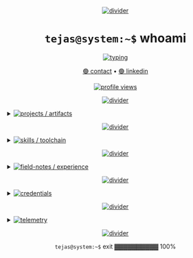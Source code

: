 <!--
Hacker-green aesthetic with discoverable dropdowns.
Inside each dropdown:
- Big highlighted (static) neon-green headings via local SVGs in /assets
- Bullet points use phase-shifted "breathing" green dots (dot-wave-0/1/2.svg)
-->

<p align="center">
  <a href="#"><img src="https://capsule-render.vercel.app/api?type=rect&color=00FF7F&height=2&section=header&text=&fontSize=0" alt="divider" /></a>
</p>

<h1 align="center"><code>tejas@system:~$</code> whoami</h1>

<p align="center">
  <span style="pointer-events: none;">
    <a href="#"><img
      src="https://readme-typing-svg.demolab.com?font=Fira+Code&pause=1200&color=00FF7F&center=true&vCenter=true&width=900&lines=Software+Engineer+%E2%80%A2+AI%2FML+%E2%80%A2+.NET+%E2%80%A2+Cloud;Building+RAGs%2C+tool+calling%2C+secure+backends;Curiosity-driven.+Minimal+footprint."
      alt="typing"
    /></a>
  </span>
</p>

<p align="center">
  <a href="mailto:tejasm.dev@outlook.com">🟢 contact</a> •
  <a href="https://linkedin.com/in/tejas-m-65656b281" target="_blank">🟢 linkedin</a>
</p>

<p align="center">
  <a href="#"><img src="https://komarev.com/ghpvc/?username=tejasm-189&label=VISITS&color=00ff7f&style=flat" alt="profile views" /></a>
</p>

<p align="center">
  <a href="#"><img src="https://capsule-render.vercel.app/api?type=rect&color=00FF7F&height=2&section=header&text=&fontSize=0" alt="divider" /></a>
</p>

<details>
  <summary>
    <span style="pointer-events: none;">
      <a href="#"><img
        src="https://readme-typing-svg.demolab.com?font=Fira+Code&size=16&pause=800&color=00FF7F&width=250&lines=projects+%2F+artifacts"
        alt="projects / artifacts"
      /></a>
    </span>
  </summary>

  <p><a href="#"><img src="./assets/header-projects.svg" alt="projects / artifacts" /></a></p>

  - <a href="#"><img src="./assets/dot-wave-0.svg" width="10" height="10" alt="•" /></a>&nbsp; WiseONE — AI‑Driven HRMS
    - <a href="#"><img src="./assets/dot-wave-1.svg" width="10" height="10" alt="•" /></a>&nbsp; spotlight‑search across DB; LLM assistant with function/tool calling
    - <a href="#"><img src="./assets/dot-wave-2.svg" width="10" height="10" alt="•" /></a>&nbsp; secure query validation and real‑time, identity‑aware responses (EmpId)
    - <a href="#"><img src="./assets/dot-wave-0.svg" width="10" height="10" alt="•" /></a>&nbsp; stack: <code>C#</code> <code>.NET</code> <code>LLMs</code> <code>RAG</code> <code>Qdrant</code> <code>SignalR</code>

  - <a href="#"><img src="./assets/dot-wave-1.svg" width="10" height="10" alt="•" /></a>&nbsp; Wise Maestro — Enterprise AI Knowledge (Perplexity‑like)
    - <a href="#"><img src="./assets/dot-wave-2.svg" width="10" height="10" alt="•" /></a>&nbsp; multi‑model RAG (Gemini + OpenAI), schema tuned in Qdrant
    - <a href="#"><img src="./assets/dot-wave-0.svg" width="10" height="10" alt="•" /></a>&nbsp; resilient chat formatting + rate‑limit retries
    - <a href="#"><img src="./assets/dot-wave-1.svg" width="10" height="10" alt="•" /></a>&nbsp; stack: <code>C#</code> <code>RAG</code> <code>LLMs</code> <code>Qdrant</code>

  - <a href="#"><img src="./assets/dot-wave-2.svg" width="10" height="10" alt="•" /></a>&nbsp; Adaptive SOC
    - <a href="#"><img src="./assets/dot-wave-0.svg" width="10" height="10" alt="•" /></a>&nbsp; automated threat detection: Wazuh + VirusTotal via Shuffle workflows
    - <a href="#"><img src="./assets/dot-wave-1.svg" width="10" height="10" alt="•" /></a>&nbsp; multi‑cloud VM deployments (GCP/DO/AWS)
    - <a href="#"><img src="./assets/dot-wave-2.svg" width="10" height="10" alt="•" /></a>&nbsp; stack: <code>Linux</code> <code>Wazuh</code> <code>Shuffle</code> <code>Cloud</code>
</details>

<p align="center">
  <a href="#"><img src="https://capsule-render.vercel.app/api?type=rect&color=00FF7F&height=1&section=header&text=&fontSize=0" alt="divider" /></a>
</p>

<details>
  <summary>
    <span style="pointer-events: none;">
      <a href="#"><img
        src="https://readme-typing-svg.demolab.com?font=Fira+Code&size=16&pause=800&color=00FF7F&width=240&lines=skills+%2F+toolchain"
        alt="skills / toolchain"
      /></a>
    </span>
  </summary>

  <p><a href="#"><img src="./assets/header-skills.svg" alt="skills / toolchain" /></a></p>

  - <a href="#"><img src="./assets/dot-wave-0.svg" width="10" height="10" alt="•" /></a>&nbsp; langs: <code>C</code> <code>C#</code> <code>Python</code> <code>JavaScript</code>
  - <a href="#"><img src="./assets/dot-wave-1.svg" width="10" height="10" alt="•" /></a>&nbsp; frameworks: <code>.NET Core</code> <code>Blazor</code> • ui: <code>MudBlazor</code>
  - <a href="#"><img src="./assets/dot-wave-2.svg" width="10" height="10" alt="•" /></a>&nbsp; ai/ml: <code>LLMs</code> <code>RAG</code> <code>NLP</code> <code>Deep Learning</code>
  - <a href="#"><img src="./assets/dot-wave-0.svg" width="10" height="10" alt="•" /></a>&nbsp; data: <code>Pandas</code> <code>NumPy</code> <code>scikit‑learn</code> <code>Jupyter</code>
  - <a href="#"><img src="./assets/dot-wave-1.svg" width="10" height="10" alt="•" /></a>&nbsp; apis: <code>REST</code> <code>Swagger</code> <code>Postman</code>
  - <a href="#"><img src="./assets/dot-wave-2.svg" width="10" height="10" alt="•" /></a>&nbsp; db: <code>MongoDB</code> <code>MySQL</code> <code>PostgreSQL</code> <code>SQL</code> • vectors: <code>Qdrant</code>
  - <a href="#"><img src="./assets/dot-wave-0.svg" width="10" height="10" alt="•" /></a>&nbsp; devops: <code>GitHub Actions</code> • testing: <code>Unit Testing</code>
  - <a href="#"><img src="./assets/dot-wave-1.svg" width="10" height="10" alt="•" /></a>&nbsp; sec: <code>Cyber Security</code> <code>Ethical Hacking</code>
  - <a href="#"><img src="./assets/dot-wave-2.svg" width="10" height="10" alt="•" /></a>&nbsp; tools: <code>Git</code> <code>VS Code</code> <code>Azure Boards</code>
</details>

<p align="center">
  <a href="#"><img src="https://capsule-render.vercel.app/api?type=rect&color=00FF7F&height=1&section=header&text=&fontSize=0" alt="divider" /></a>
</p>

<details>
  <summary>
    <span style="pointer-events: none;">
      <a href="#"><img
        src="https://readme-typing-svg.demolab.com?font=Fira+Code&size=16&pause=800&color=00FF7F&width=260&lines=field-notes+%2F+experience"
        alt="field-notes / experience"
      /></a>
    </span>
  </summary>

  <p><a href="#"><img src="./assets/header-field-notes.svg" alt="field-notes / experience" /></a></p>

  <b>WISEWORK — Software Engineer (Feb 2025 – Present)</b>
  - <a href="#"><img src="./assets/dot-wave-0.svg" width="10" height="10" alt="•" /></a>&nbsp; LLM function‑calling to execute backend ops (SQL, asset mgmt) from natural language
  - <a href="#"><img src="./assets/dot-wave-1.svg" width="10" height="10" alt="•" /></a>&nbsp; Secure APIs and SignalR with manual JWT validation; identity flow via EmpId
  - <a href="#"><img src="./assets/dot-wave-2.svg" width="10" height="10" alt="•" /></a>&nbsp; Dynamic SQL sanity checks blocking DML/DDL abuse
  - <a href="#"><img src="./assets/dot-wave-0.svg" width="10" height="10" alt="•" /></a>&nbsp; RAG pipeline with Qdrant; retries for rate‑limited providers
  - <a href="#"><img src="./assets/dot-wave-1.svg" width="10" height="10" alt="•" /></a>&nbsp; Unified chat formatting for Gemini/OpenAI; rigorous integration testing

  <b>Cyber Secured India — Cyber Security & DFIR Intern (Sep 2024 – Nov 2024)</b>
  - <a href="#"><img src="./assets/dot-wave-2.svg" width="10" height="10" alt="•" /></a>&nbsp; Forensics with Autopsy/FTK/Wireshark; DPI and incident analysis
  - <a href="#"><img src="./assets/dot-wave-0.svg" width="10" height="10" alt="•" /></a>&nbsp; OWASP Top‑10 labs; threat hunting with SIEM + MITRE ATT&CK
  - <a href="#"><img src="./assets/dot-wave-1.svg" width="10" height="10" alt="•" /></a>&nbsp; 3‑hour machine‑pwning CTF (certified)
</details>

<p align="center">
  <a href="#"><img src="https://capsule-render.vercel.app/api?type=rect&color=00FF7F&height=1&section=header&text=&fontSize=0" alt="divider" /></a>
</p>

<details>
  <summary>
    <span style="pointer-events: none;">
      <a href="#"><img
        src="https://readme-typing-svg.demolab.com?font=Fira+Code&size=16&pause=800&color=00FF7F&width=220&lines=credentials"
        alt="credentials"
      /></a>
    </span>
  </summary>

  <p><a href="#"><img src="./assets/header-credentials.svg" alt="credentials" /></a></p>

  - <a href="#"><img src="./assets/dot-wave-0.svg" width="10" height="10" alt="•" /></a>&nbsp; AWS Prompt Engineering (AWS Skill Builder)
  - <a href="#"><img src="./assets/dot-wave-1.svg" width="10" height="10" alt="•" /></a>&nbsp; Google AI Essentials (Coursera)
  - <a href="#"><img src="./assets/dot-wave-2.svg" width="10" height="10" alt="•" /></a>&nbsp; Google Cybersecurity Specialization (Coursera)
  - <a href="#"><img src="./assets/dot-wave-0.svg" width="10" height="10" alt="•" /></a>&nbsp; EC‑Council SQL Injection (EC‑Council)
  - <a href="#"><img src="./assets/dot-wave-1.svg" width="10" height="10" alt="•" /></a>&nbsp; SWAYAM Soft Skills (NPTEL)
  - <a href="#"><img src="./assets/dot-wave-2.svg" width="10" height="10" alt="•" /></a>&nbsp; Cyber Security & Digital Forensics (CSI)

  <br/>
  <b>Education</b>
  - <a href="#"><img src="./assets/dot-wave-0.svg" width="10" height="10" alt="•" /></a>&nbsp; B.E. CSE — NMIT (2021–2025) — CGPA: 8.18/10
  - <a href="#"><img src="./assets/dot-wave-1.svg" width="10" height="10" alt="•" /></a>&nbsp; HSC — 94.5% — Sri Sathya Sai Loka Seva PU College, Alike (2021)
  - <a href="#"><img src="./assets/dot-wave-2.svg" width="10" height="10" alt="•" /></a>&nbsp; SSLC — 90.2% — Sri Sathya Sai Loka Seva Vidya Kendra, Alike (2019)
</details>

<p align="center">
  <a href="#"><img src="https://capsule-render.vercel.app/api?type=rect&color=00FF7F&height=1&section=header&text=&fontSize=0" alt="divider" /></a>
</p>

<details>
  <summary>
    <span style="pointer-events: none;">
      <a href="#"><img
        src="https://readme-typing-svg.demolab.com?font=Fira+Code&size=16&pause=800&color=00FF7F&width=180&lines=telemetry"
        alt="telemetry"
      /></a>
    </span>
  </summary>

  <p><a href="#"><img src="./assets/header-telemetry.svg" alt="telemetry" /></a></p>

  <p>
    <a href="#"><img src="https://github-readme-stats.vercel.app/api?username=tejasm-189&show_icons=true&theme=merko&hide_title=true" height="160" /></a>
    <a href="#"><img src="https://streak-stats.demolab.com?user=tejasm-189&theme=merko" height="160" /></a>
  </p>
  <p>
    <a href="#"><img src="https://github-readme-stats.vercel.app/api/top-langs/?username=tejasm-189&layout=compact&theme=merko&hide=html,css" height="160" /></a>
  </p>
</details>

<p align="center">
  <a href="#"><img src="https://capsule-render.vercel.app/api?type=rect&color=00FF7F&height=2&section=header&text=&fontSize=0" alt="divider" /></a>
</p>

<p align="center"><code>tejas@system:~$</code> exit ▓▓▓▓▓▓▓▓▓▓ 100%</p>
